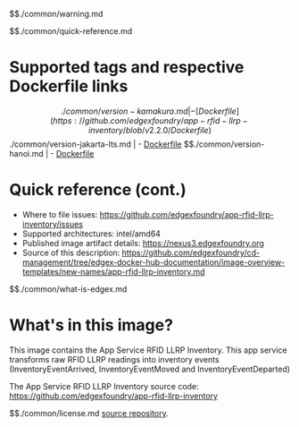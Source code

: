 $$./common/warning.md

$$./common/quick-reference.md

# Supported tags and respective Dockerfile links

$$./common/version-kamakura.md |
        - [Dockerfile](https://github.com/edgexfoundry/app-rfid-llrp-inventory/blob/v2.2.0/Dockerfile)
$$./common/version-jakarta-lts.md |
        - [Dockerfile](https://github.com/edgexfoundry/app-rfid-llrp-inventory/blob/v2.1.0/Dockerfile)
$$./common/version-hanoi.md |
        - [Dockerfile](https://github.com/edgexfoundry/app-rfid-llrp-inventory/blob/v1.0.0/Dockerfile)

# Quick reference (cont.)

- Where to file issues: https://github.com/edgexfoundry/app-rfid-llrp-inventory/issues
- Supported architectures: intel/amd64
- Published image artifact details: https://nexus3.edgexfoundry.org
- Source of this description: https://github.com/edgexfoundry/cd-management/tree/edgex-docker-hub-documentation/image-overview-templates/new-names/app-rfid-llrp-inventory.md

$$./common/what-is-edgex.md

# What's in this image?

This image contains the App Service RFID LLRP Inventory. This app service transforms raw RFID LLRP readings into inventory events (InventoryEventArrived, InventoryEventMoved and InventoryEventDeparted) 

The App Service RFID LLRP Inventory source code: <https://github.com/edgexfoundry/app-rfid-llrp-inventory>

$$./common/license.md
[source repository](https://github.com/edgexfoundry/app-rfid-llrp-inventory/blob/v2.2.0/Attribution.txt).
